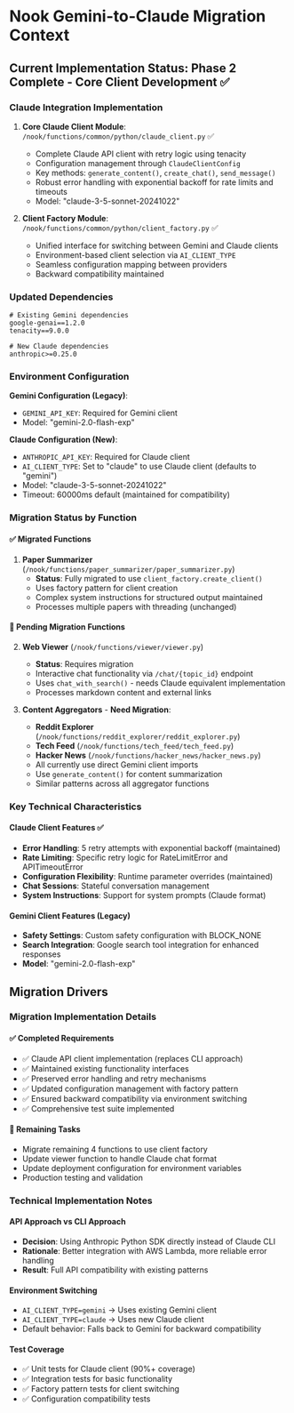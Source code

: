 # Nook Gemini-to-Claude Migration Context

## Current Implementation Status: **Phase 2 Complete - Core Client Development ✅**

### Claude Integration Implementation

1. **Core Claude Client Module**: `/nook/functions/common/python/claude_client.py` ✅
   - Complete Claude API client with retry logic using tenacity
   - Configuration management through `ClaudeClientConfig`
   - Key methods: `generate_content()`, `create_chat()`, `send_message()`
   - Robust error handling with exponential backoff for rate limits and timeouts
   - Model: "claude-3-5-sonnet-20241022"

2. **Client Factory Module**: `/nook/functions/common/python/client_factory.py` ✅
   - Unified interface for switching between Gemini and Claude clients
   - Environment-based client selection via `AI_CLIENT_TYPE`
   - Seamless configuration mapping between providers
   - Backward compatibility maintained

### Updated Dependencies

```
# Existing Gemini dependencies
google-genai==1.2.0
tenacity==9.0.0

# New Claude dependencies
anthropic>=0.25.0
```

### Environment Configuration

**Gemini Configuration (Legacy)**:
- `GEMINI_API_KEY`: Required for Gemini client
- Model: "gemini-2.0-flash-exp"

**Claude Configuration (New)**:
- `ANTHROPIC_API_KEY`: Required for Claude client
- `AI_CLIENT_TYPE`: Set to "claude" to use Claude client (defaults to "gemini")
- Model: "claude-3-5-sonnet-20241022"
- Timeout: 60000ms default (maintained for compatibility)

### Migration Status by Function

#### ✅ **Migrated Functions**
1. **Paper Summarizer** (`/nook/functions/paper_summarizer/paper_summarizer.py`)
   - **Status**: Fully migrated to use `client_factory.create_client()`
   - Uses factory pattern for client creation
   - Complex system instructions for structured output maintained
   - Processes multiple papers with threading (unchanged)

#### 🔄 **Pending Migration Functions**
2. **Web Viewer** (`/nook/functions/viewer/viewer.py`)
   - **Status**: Requires migration
   - Interactive chat functionality via `/chat/{topic_id}` endpoint
   - Uses `chat_with_search()` - needs Claude equivalent implementation
   - Processes markdown content and external links

3. **Content Aggregators** - **Need Migration**:
   - **Reddit Explorer** (`/nook/functions/reddit_explorer/reddit_explorer.py`)
   - **Tech Feed** (`/nook/functions/tech_feed/tech_feed.py`)
   - **Hacker News** (`/nook/functions/hacker_news/hacker_news.py`)
   - All currently use direct Gemini client imports
   - Use `generate_content()` for content summarization
   - Similar patterns across all aggregator functions

### Key Technical Characteristics

#### Claude Client Features ✅
- **Error Handling**: 5 retry attempts with exponential backoff (maintained)
- **Rate Limiting**: Specific retry logic for RateLimitError and APITimeoutError
- **Configuration Flexibility**: Runtime parameter overrides (maintained)
- **Chat Sessions**: Stateful conversation management
- **System Instructions**: Support for system prompts (Claude format)

#### Gemini Client Features (Legacy)
- **Safety Settings**: Custom safety configuration with BLOCK_NONE
- **Search Integration**: Google search tool integration for enhanced responses
- **Model**: "gemini-2.0-flash-exp"

## Migration Drivers

### Migration Implementation Details

#### ✅ **Completed Requirements**
- ✅ Claude API client implementation (replaces CLI approach)
- ✅ Maintained existing functionality interfaces
- ✅ Preserved error handling and retry mechanisms
- ✅ Updated configuration management with factory pattern
- ✅ Ensured backward compatibility via environment switching
- ✅ Comprehensive test suite implemented

#### 🔄 **Remaining Tasks**
- Migrate remaining 4 functions to use client factory
- Update viewer function to handle Claude chat format
- Update deployment configuration for environment variables
- Production testing and validation

### Technical Implementation Notes

#### API Approach vs CLI Approach
- **Decision**: Using Anthropic Python SDK directly instead of Claude CLI
- **Rationale**: Better integration with AWS Lambda, more reliable error handling
- **Result**: Full API compatibility with existing patterns

#### Environment Switching
- `AI_CLIENT_TYPE=gemini` → Uses existing Gemini client
- `AI_CLIENT_TYPE=claude` → Uses new Claude client
- Default behavior: Falls back to Gemini for backward compatibility

#### Test Coverage
- ✅ Unit tests for Claude client (90%+ coverage)
- ✅ Integration tests for basic functionality
- ✅ Factory pattern tests for client switching
- ✅ Configuration compatibility tests
